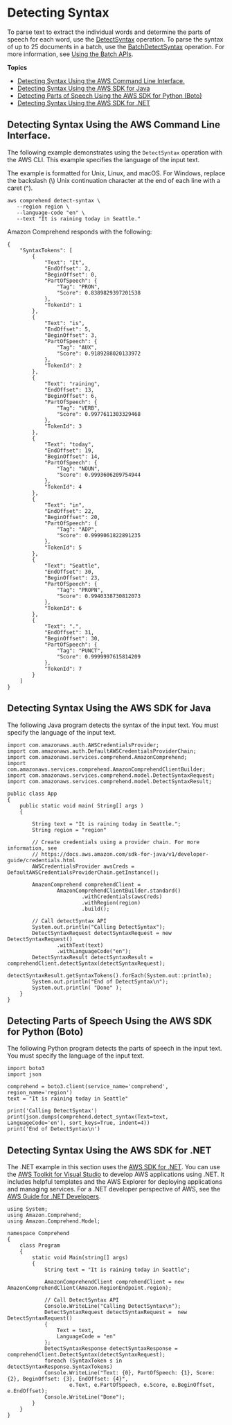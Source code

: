 # Detecting Syntax<a name="get-started-api-syntax"></a>

To parse text to extract the individual words and determine the parts of speech for each word, use the [DetectSyntax](API_DetectSyntax.md) operation\. To parse the syntax of up to 25 documents in a batch, use the [BatchDetectSyntax](API_BatchDetectSyntax.md) operation\. For more information, see [Using the Batch APIs](get-started-batch.md)\.

**Topics**
+ [Detecting Syntax Using the AWS Command Line Interface\.](#get-started-api-syntax-cli)
+ [Detecting Syntax Using the AWS SDK for Java](#get-started-api-syntax-java)
+ [Detecting Parts of Speech Using the AWS SDK for Python \(Boto\)](#get-started-api-pos-python)
+ [Detecting Syntax Using the AWS SDK for \.NET](#get-started-api-syntax-c-sharp)

## Detecting Syntax Using the AWS Command Line Interface\.<a name="get-started-api-syntax-cli"></a>

The following example demonstrates using the `DetectSyntax` operation with the AWS CLI\. This example specifies the language of the input text\. 

The example is formatted for Unix, Linux, and macOS\. For Windows, replace the backslash \(\\\) Unix continuation character at the end of each line with a caret \(^\)\. 

```
aws comprehend detect-syntax \
   --region region \
   --language-code "en" \
   --text "It is raining today in Seattle."
```

Amazon Comprehend responds with the following:

```
{
    "SyntaxTokens": [
        {
            "Text": "It", 
            "EndOffset": 2, 
            "BeginOffset": 0, 
            "PartOfSpeech": {
                "Tag": "PRON", 
                "Score": 0.8389829397201538
            }, 
            "TokenId": 1
        }, 
        {
            "Text": "is", 
            "EndOffset": 5, 
            "BeginOffset": 3, 
            "PartOfSpeech": {
                "Tag": "AUX", 
                "Score": 0.9189288020133972
            }, 
            "TokenId": 2
        }, 
        {
            "Text": "raining", 
            "EndOffset": 13, 
            "BeginOffset": 6, 
            "PartOfSpeech": {
                "Tag": "VERB", 
                "Score": 0.9977611303329468
            }, 
            "TokenId": 3
        }, 
        {
            "Text": "today", 
            "EndOffset": 19, 
            "BeginOffset": 14, 
            "PartOfSpeech": {
                "Tag": "NOUN", 
                "Score": 0.9993606209754944
            }, 
            "TokenId": 4
        }, 
        {
            "Text": "in", 
            "EndOffset": 22, 
            "BeginOffset": 20, 
            "PartOfSpeech": {
                "Tag": "ADP", 
                "Score": 0.9999061822891235
            }, 
            "TokenId": 5
        }, 
        {
            "Text": "Seattle", 
            "EndOffset": 30, 
            "BeginOffset": 23, 
            "PartOfSpeech": {
                "Tag": "PROPN", 
                "Score": 0.9940338730812073
            }, 
            "TokenId": 6
        }, 
        {
            "Text": ".", 
            "EndOffset": 31, 
            "BeginOffset": 30, 
            "PartOfSpeech": {
                "Tag": "PUNCT", 
                "Score": 0.9999997615814209
            }, 
            "TokenId": 7
        }
    ]
}
```

## Detecting Syntax Using the AWS SDK for Java<a name="get-started-api-syntax-java"></a>

The following Java program detects the syntax of the input text\. You must specify the language of the input text\.

```
import com.amazonaws.auth.AWSCredentialsProvider;
import com.amazonaws.auth.DefaultAWSCredentialsProviderChain;
import com.amazonaws.services.comprehend.AmazonComprehend;
import com.amazonaws.services.comprehend.AmazonComprehendClientBuilder;
import com.amazonaws.services.comprehend.model.DetectSyntaxRequest;
import com.amazonaws.services.comprehend.model.DetectSyntaxResult;
 
public class App
{
	public static void main( String[] args )
	{
 
		String text = "It is raining today in Seattle.";
		String region = "region"
 
		// Create credentials using a provider chain. For more information, see
		// https://docs.aws.amazon.com/sdk-for-java/v1/developer-guide/credentials.html
		AWSCredentialsProvider awsCreds = DefaultAWSCredentialsProviderChain.getInstance();
 
		AmazonComprehend comprehendClient =
				AmazonComprehendClientBuilder.standard()
						.withCredentials(awsCreds)
						.withRegion(region)
						.build();
 
		// Call detectSyntax API
		System.out.println("Calling DetectSyntax");
		DetectSyntaxRequest detectSyntaxRequest = new DetectSyntaxRequest()
				.withText(text)
				.withLanguageCode("en");
		DetectSyntaxResult detectSyntaxResult = comprehendClient.detectSyntax(detectSyntaxRequest);
		detectSyntaxResult.getSyntaxTokens().forEach(System.out::println);
		System.out.println("End of DetectSyntax\n");
		System.out.println( "Done" );
	}
}
```

## Detecting Parts of Speech Using the AWS SDK for Python \(Boto\)<a name="get-started-api-pos-python"></a>

The following Python program detects the parts of speech in the input text\. You must specify the language of the input text\.

```
import boto3
import json
 
comprehend = boto3.client(service_name='comprehend', region_name='region')
text = "It is raining today in Seattle"
 
print('Calling DetectSyntax')
print(json.dumps(comprehend.detect_syntax(Text=text, LanguageCode='en'), sort_keys=True, indent=4))
print('End of DetectSyntax\n')
```

## Detecting Syntax Using the AWS SDK for \.NET<a name="get-started-api-syntax-c-sharp"></a>

The \.NET example in this section uses the [AWS SDK for \.NET](https://docs.aws.amazon.com/sdk-for-net/latest/developer-guide/welcome.html)\. You can use the [AWS Toolkit for Visual Studio](https://docs.aws.amazon.com/AWSToolkitVS/latest/UserGuide/welcome.html) to develop AWS applications using \.NET\. It includes helpful templates and the AWS Explorer for deploying applications and managing services\. For a \.NET developer perspective of AWS, see the [AWS Guide for \.NET Developers](https://docs.aws.amazon.com/sdk-for-net/latest/developer-guide/welcome.html)\. 

```
using System;
using Amazon.Comprehend;
using Amazon.Comprehend.Model;
 
namespace Comprehend
{
	class Program
	{
		static void Main(string[] args)
		{
			String text = "It is raining today in Seattle";
 
			AmazonComprehendClient comprehendClient = new AmazonComprehendClient(Amazon.RegionEndpoint.region);
 
			// Call DetectSyntax API
			Console.WriteLine("Calling DetectSyntax\n");
			DetectSyntaxRequest detectSyntaxRequest =  new DetectSyntaxRequest()
			{
				Text = text,
				LanguageCode = "en"
			};
			DetectSyntaxResponse detectSyntaxResponse = comprehendClient.DetectSyntax(detectSyntaxRequest);
			foreach (SyntaxToken s in detectSyntaxResponse.SyntaxTokens)
			Console.WriteLine("Text: {0}, PartOfSpeech: {1}, Score: {2}, BeginOffset: {3}, EndOffset: {4}",
					e.Text, e.PartOfSpeech, e.Score, e.BeginOffset, e.EndOffset);
			Console.WriteLine("Done");
		}
	}
}
```
